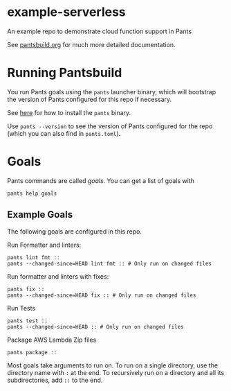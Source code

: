 # example-serverless
An example repo to demonstrate cloud function support in Pants

See [pantsbuild.org](https://www.pantsbuild.org/docs) for much more detailed documentation.

# Running Pantsbuild

You run Pants goals using the `pants` launcher binary, which will bootstrap the
version of Pants configured for this repo if necessary.

See [here](https://www.pantsbuild.org/docs/installation) for how to install the `pants` binary.

Use `pants --version` to see the version of Pants configured for the repo (which you can also find
in `pants.toml`).


# Goals

Pants commands are called _goals_. You can get a list of goals with

```
pants help goals
```

## Example Goals
The following goals are configured in this repo.

Run Formatter and linters:
```
pants lint fmt ::
pants --changed-since=HEAD lint fmt :: # Only run on changed files
```

Run formatter and linters with fixes:
```
pants fix ::
pants --changed-since=HEAD fix :: # Only run on changed files
```

Run Tests
```
pants test ::
pants --changed-since=HEAD :: # Only run on changed files
```

Package AWS Lambda Zip files
```
pants package ::
```

Most goals take arguments to run on. To run on a single directory, use the directory name with `:`
at the end. To recursively run on a directory and all its subdirectories, add `::` to the end.
